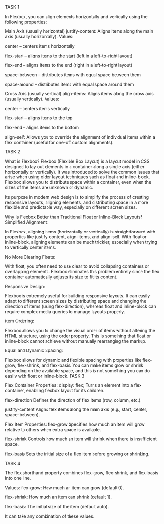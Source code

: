 TASK 1

In Flexbox, you can align elements horizontally and vertically using the following properties:

Main Axis (usually horizontal)
justify-content: Aligns items along the main axis (usually horizontally).
Values:

  center – centers items horizontally

  flex-start – aligns items to the start (left in a left-to-right layout)

  flex-end – aligns items to the end (right in a left-to-right layout)

  space-between – distributes items with equal space between them

  space-around – distributes items with equal space around them

Cross Axis (usually vertical)
align-items: Aligns items along the cross axis (usually vertically).
Values:

  center – centers items vertically

  flex-start – aligns items to the top

  flex-end – aligns items to the bottom

  align-self: Allows you to override the alignment of individual items within a flex container (useful for one-off custom alignments).

TASK 2

What is Flexbox?
Flexbox (Flexible Box Layout) is a layout model in CSS designed to lay out elements in a container along a single axis (either horizontally or vertically). It was introduced to solve the common issues that arise when using older layout techniques such as float and inline-block. Flexbox allows you to distribute space within a container, even when the sizes of the items are unknown or dynamic.

  Its purpose in modern web design is to simplify the process of creating responsive layouts, aligning elements, and distributing space in a more flexible and predictable way, especially on   different screen sizes.

  Why is Flexbox Better than Traditional Float or Inline-Block Layouts?
Simplified Alignment:

  In Flexbox, aligning items (horizontally or vertically) is straightforward with properties like justify-content, align-items, and align-self. With float or inline-block, aligning elements can be much trickier, especially when trying to vertically center items.

  No More Clearing Floats:

  With float, you often need to use clear to avoid collapsing containers or overlapping elements. Flexbox eliminates this problem entirely since the flex container automatically adjusts its size to fit its content.

Responsive Design:

  Flexbox is extremely useful for building responsive layouts. It can easily adapt to different screen sizes by distributing space and changing the direction of items (using flex-direction), whereas float and inline-block can require complex media queries to manage layouts properly.

Item Ordering:

  Flexbox allows you to change the visual order of items without altering the HTML structure, using the order property. This is something that float or inline-block cannot achieve without manually rearranging the markup.

Equal and Dynamic Spacing:

  Flexbox allows for dynamic and flexible spacing with properties like flex-grow, flex-shrink, and flex-basis. You can make items grow or shrink depending on the available space, and this is not something you can do easily with float or inline-block.
TASK 3

Flex Container Properties:
display: flex;
Turns an element into a flex container, enabling flexbox layout for its children.

flex-direction
Defines the direction of flex items (row, column, etc.).

justify-content
Aligns flex items along the main axis (e.g., start, center, space-between).

Flex Item Properties:
flex-grow
Specifies how much an item will grow relative to others when extra space is available.

flex-shrink
Controls how much an item will shrink when there is insufficient space.

flex-basis
Sets the initial size of a flex item before growing or shrinking.



TASK 4

The flex shorthand property combines flex-grow, flex-shrink, and flex-basis into one line.

Values:
flex-grow: How much an item can grow (default 0).

flex-shrink: How much an item can shrink (default 1).

flex-basis: The initial size of the item (default auto).

It can take any combination of these values.
